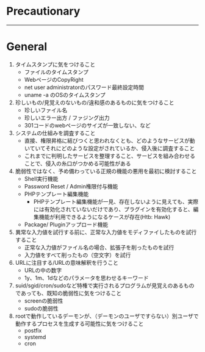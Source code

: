 # Precautionary
----

# General
1. タイムスタンプに気をつけること
	* ファイルのタイムスタンプ
	* WebページのCopyRight
	* net user administratorのパスワード最終設定時間
	* uname -a のOSのタイムスタンプ
1. 珍しいもの/見覚えのないもの/違和感のあるものに気をつけること
	* 珍しいファイル名
	* 珍しいエラー出方 / ファジング出力
	* 301コードのwebページのサイズが一致しない、など
1. システムの仕組みを調査すること
    * 直接、権限昇格に結びつくと思われなくとも、どのようなサービスが動いていてそれにどのような設定がされているか、侵入後に調査すること
    * これまでに判明したサービスを整理すること、サービスを組み合わせることで、侵入の糸口がつかめる可能性がある
1. 脆弱性ではなく、予め備わっている正規の機能の悪用を最初に検討すること
	* Shell実行機能
	* Password Reset / Admin権限付与機能
	* PHPテンプレート編集機能
	  * PHPテンプレート編集機能が一見、存在しないように見えても、実際には有効化されていないだけであり、プラグインを有効化すると、編集機能が利用できるようになるケースが存在(Htb: Hawk)
	* Package/ Pluginアップロード機能
1. 異常な入力値を試行する前に、正常な入力値をモディファイしたものを試行すること
    * 正常な入力値がファイル名の場合、拡張子を削ったものを試行
    * 入力値をすべて削ったもの（空文字）を試行
1. URLに注目する/URLの意味解釈を行うこと
	* URLの中の数字
	* 1y、1m、1dなどのパラメータを思わせるキーワード
1. suid/sgid/cron/sudoなど特権で実行されるプログラムが見覚えのあるものであっても、既知の脆弱性に気をつけること 
    * screenの脆弱性
    * sudoの脆弱性
1. rootで動作しているデーモンが、（デーモンのユーザですらない）別ユーザで動作するプロセスを生成する可能性に気をつけること
    * postfix
    * systemd
    * cron

